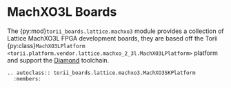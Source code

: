 # MachXO3L Boards

The {py:mod}`torii_boards.lattice.machxo3` module provides a collection of Lattice MachXO3L FPGA development boards, they are based off the Torii {py:class}`MachXO3LPlatform <torii.platform.vendor.lattice.machxo_2_3l.MachXO3LPlatform>` platform and support the [Diamond] toolchain.

```{eval-rst}
.. autoclass:: torii_boards.lattice.machxo3.MachXO3SKPlatform
  :members:
```

[Diamond]: https://www.latticesemi.com/latticediamond
